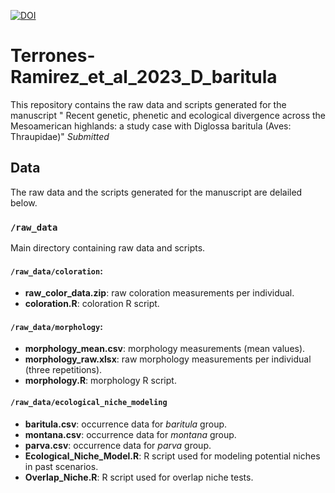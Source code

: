[![DOI](https://zenodo.org/badge/650821996.svg)](https://zenodo.org/badge/latestdoi/650821996)

# Terrones-Ramirez_et_al_2023_D_baritula
This repository contains the raw data and scripts generated for the manuscript " Recent genetic, phenetic and ecological divergence across the Mesoamerican highlands: a study case with Diglossa baritula (Aves: Thraupidae)" _Submitted_

## Data
The raw data and the scripts generated for the manuscript are delailed below.

### `/raw_data`
Main directory containing raw data and scripts. 

#### `/raw_data/coloration`:
* **raw\_color\_data.zip**: raw coloration measurements per individual.
* **coloration.R**: coloration R script.  

#### `/raw_data/morphology`:
* **morphology_mean.csv**: morphology measurements (mean values).
* **morphology_raw.xlsx**: raw morphology measurements per individual (three repetitions). 
* **morphology.R**: morphology R script. 

#### `/raw_data/ecological_niche_modeling`
* **baritula.csv**: occurrence data for _baritula_ group. 
* **montana.csv**: occurrence data for _montana_ group.
* **parva.csv**: occurrence data for _parva_ group.
* **Ecological\_Niche\_Model.R**: R script used for modeling potential niches in past scenarios. 
* **Overlap_Niche.R**: R script used for overlap niche tests.  
